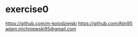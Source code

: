 # exercise0
https://github.com/m-kolodziejski
https://github.com/Atin95 adam.michniewski95@gmail.com